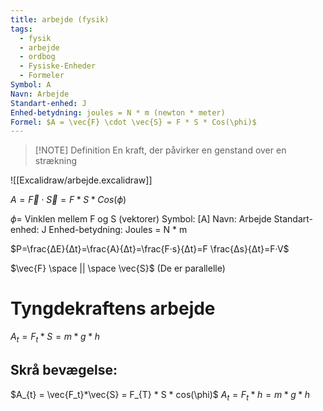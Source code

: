 ```yaml
---
title: arbejde (fysik)
tags:
  - fysik
  - arbejde
  - ordbog
  - Fysiske-Enheder
  - Formeler
Symbol: A
Navn: Arbejde
Standart-enhed: J
Enhed-betydning: joules = N * m (newton * meter)
Formel: $A = \vec{F} \cdot \vec{S} = F * S * Cos(\phi)$
---
```

> [!NOTE] Definition
> En kraft, der påvirker en genstand over en strækning


![[Excalidraw/arbejde.excalidraw]]


$A = \vec{F} \cdot \vec{S} = F * S * Cos(\phi)$ 

$\phi =$ Vinklen mellem F og S (vektorer)
Symbol: [A]
Navn: Arbejde
Standart-enhed: J
Enhed-betydning: Joules = N * m

$P=\frac{ΔE}{Δt}=\frac{A}{Δt}=\frac{F·s}{Δt}=F \frac{Δs}{Δt}=F·V$

$\vec{F} \space || \space \vec{S}$  (De er parallelle)

# Tyngdekraftens arbejde
$A_{t} = F_{t}*S = m*g*h$

## Skrå bevægelse:
$A_{t} = \vec{F_t}*\vec{S} = F_{T} * S * cos(\phi)$
$A_{t} = F_{t}*h = m*g*h$
